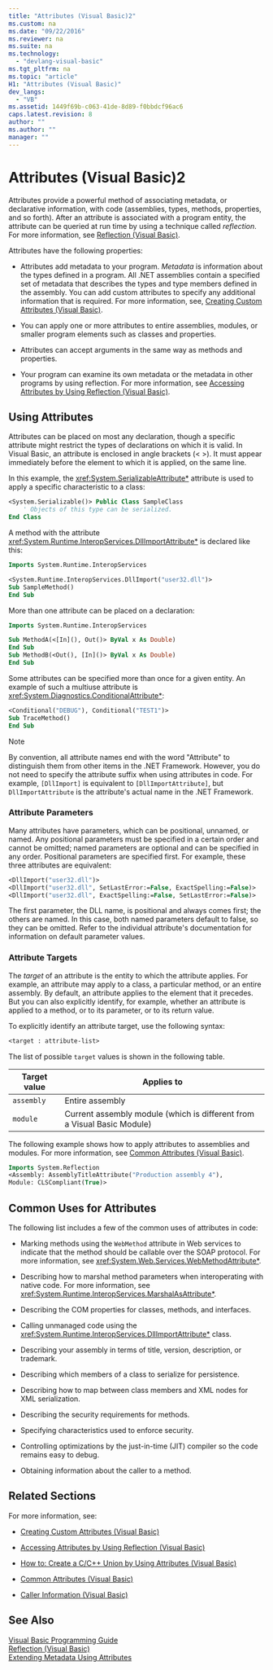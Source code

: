 ```yaml
---
title: "Attributes (Visual Basic)2"
ms.custom: na
ms.date: "09/22/2016"
ms.reviewer: na
ms.suite: na
ms.technology: 
  - "devlang-visual-basic"
ms.tgt_pltfrm: na
ms.topic: "article"
H1: "Attributes (Visual Basic)"
dev_langs: 
  - "VB"
ms.assetid: 1449f69b-c063-41de-8d89-f0bbdcf96ac6
caps.latest.revision: 8
author: ""
ms.author: ""
manager: ""
---
```

# Attributes (Visual Basic)2
Attributes provide a powerful method of associating metadata, or declarative information, with code (assemblies, types, methods, properties, and so forth). After an attribute is associated with a program entity, the attribute can be queried at run time by using a technique called *reflection*. For more information, see [Reflection (Visual Basic)](../vs140/reflection--visual-basic-.md).  
  
 Attributes have the following properties:  
  
-   Attributes add metadata to your program. *Metadata* is information about the types defined in a program. All .NET assemblies contain a specified set of metadata that describes the types and type members defined in the assembly. You can add custom attributes to specify any additional information that is required. For more information, see, [Creating Custom Attributes (Visual Basic)](../vs140/creating-custom-attributes--visual-basic-.md).  
  
-   You can apply one or more attributes to entire assemblies, modules, or smaller program elements such as classes and properties.  
  
-   Attributes can accept arguments in the same way as methods and properties.  
  
-   Your program can examine its own metadata or the metadata in other programs by using reflection. For more information, see [Accessing Attributes by Using Reflection (Visual Basic)](../vs140/accessing-attributes-by-using-reflection--visual-basic-.md).  
  
## Using Attributes  
 Attributes can be placed on most any declaration, though a specific attribute might restrict the types of declarations on which it is valid. In Visual Basic, an attribute is enclosed in angle brackets (< >). It must appear immediately before the element to which it is applied, on the same line.  
  
 In this example, the <xref:System.SerializableAttribute*> attribute is used to apply a specific characteristic to a class:  
  
```vb  
<System.Serializable()> Public Class SampleClass  
    ' Objects of this type can be serialized.  
End Class  
```  
  
 A method with the attribute <xref:System.Runtime.InteropServices.DllImportAttribute*> is declared like this:  
  
```vb  
Imports System.Runtime.InteropServices  
```  
  
```vb  
<System.Runtime.InteropServices.DllImport("user32.dll")>   
Sub SampleMethod()  
End Sub  
```  
  
 More than one attribute can be placed on a declaration:  
  
```vb  
Imports System.Runtime.InteropServices  
```  
  
```vb  
Sub MethodA(<[In](), Out()> ByVal x As Double)  
End Sub  
Sub MethodB(<Out(), [In]()> ByVal x As Double)  
End Sub  
```  
  
 Some attributes can be specified more than once for a given entity. An example of such a multiuse attribute is <xref:System.Diagnostics.ConditionalAttribute*>:  
  
```vb  
<Conditional("DEBUG"), Conditional("TEST1")>   
Sub TraceMethod()  
End Sub  
```  
  
> [!NOTE]
>  By convention, all attribute names end with the word "Attribute" to distinguish them from other items in the .NET Framework. However, you do not need to specify the attribute suffix when using attributes in code. For example, `[DllImport]` is equivalent to `[DllImportAttribute]`, but `DllImportAttribute` is the attribute's actual name in the .NET Framework.  
  
### Attribute Parameters  
 Many attributes have parameters, which can be positional, unnamed, or named. Any positional parameters must be specified in a certain order and cannot be omitted; named parameters are optional and can be specified in any order. Positional parameters are specified first. For example, these three attributes are equivalent:  
  
```vb  
<DllImport("user32.dll")>  
<DllImport("user32.dll", SetLastError:=False, ExactSpelling:=False)>  
<DllImport("user32.dll", ExactSpelling:=False, SetLastError:=False)>  
```  
  
 The first parameter, the DLL name, is positional and always comes first; the others are named. In this case, both named parameters default to false, so they can be omitted. Refer to the individual attribute's documentation for information on default parameter values.  
  
### Attribute Targets  
 The *target* of an attribute is the entity to which the attribute applies. For example, an attribute may apply to a class, a particular method, or an entire assembly. By default, an attribute applies to the element that it precedes. But you can also explicitly identify, for example, whether an attribute is applied to a method, or to its parameter, or to its return value.  
  
 To explicitly identify an attribute target, use the following syntax:  
  
```vb  
<target : attribute-list>  
```  
  
 The list of possible `target` values is shown in the following table.  
  
|Target value|Applies to|  
|------------------|----------------|  
|`assembly`|Entire assembly|  
|`module`|Current assembly module (which is different from a Visual Basic Module)|  
  
 The following example shows how to apply attributes to assemblies and modules. For more information, see [Common Attributes (Visual Basic)](../vs140/common-attributes--visual-basic-.md).  
  
```vb  
Imports System.Reflection  
<Assembly: AssemblyTitleAttribute("Production assembly 4"),   
Module: CLSCompliant(True)>   
```  
  
## Common Uses for Attributes  
 The following list includes a few of the common uses of attributes in code:  
  
-   Marking methods using the `WebMethod` attribute in Web services to indicate that the method should be callable over the SOAP protocol. For more information, see <xref:System.Web.Services.WebMethodAttribute*>.  
  
-   Describing how to marshal method parameters when interoperating with native code. For more information, see <xref:System.Runtime.InteropServices.MarshalAsAttribute*>.  
  
-   Describing the COM properties for classes, methods, and interfaces.  
  
-   Calling unmanaged code using the <xref:System.Runtime.InteropServices.DllImportAttribute*> class.  
  
-   Describing your assembly in terms of title, version, description, or trademark.  
  
-   Describing which members of a class to serialize for persistence.  
  
-   Describing how to map between class members and XML nodes for XML serialization.  
  
-   Describing the security requirements for methods.  
  
-   Specifying characteristics used to enforce security.  
  
-   Controlling optimizations by the just-in-time (JIT) compiler so the code remains easy to debug.  
  
-   Obtaining information about the caller to a method.  
  
## Related Sections  
 For more information, see:  
  
-   [Creating Custom Attributes (Visual Basic)](../vs140/creating-custom-attributes--visual-basic-.md)  
  
-   [Accessing Attributes by Using Reflection (Visual Basic)](../vs140/accessing-attributes-by-using-reflection--visual-basic-.md)  
  
-   [How to: Create a C/C++ Union by Using Attributes (Visual Basic)](../vs140/how-to--create-a-c-c---union-by-using-attributes--visual-basic-.md)  
  
-   [Common Attributes (Visual Basic)](../vs140/common-attributes--visual-basic-.md)  
  
-   [Caller Information (Visual Basic)](../vs140/caller-information--visual-basic-.md)  
  
## See Also  
 [Visual Basic Programming Guide](../vs140/visual-basic-programming-guide.md)   
 [Reflection (Visual Basic)](../vs140/reflection--visual-basic-.md)   
 [Extending Metadata Using Attributes](assetId:///30386922-1e00-4602-9ebf-526b271a8b87)